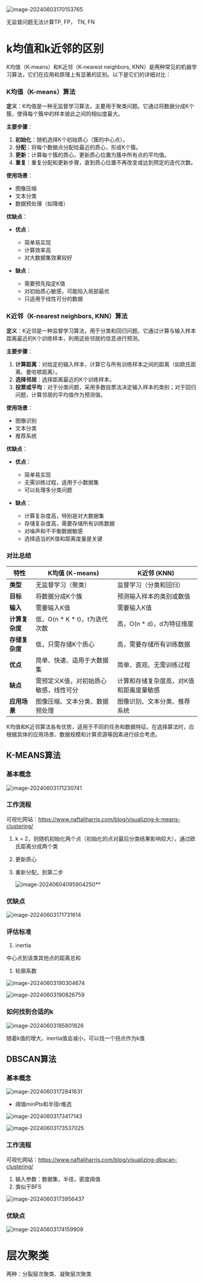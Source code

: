 ![image-20240603170153765](https://typora-dusong.oss-cn-chengdu.aliyuncs.com/image-20240603170153765.png)

无监督问题无法计算TP, FP， TN, FN



# k均值和k近邻的区别

K均值（K-means）和K近邻（K-nearest neighbors, KNN）是两种常见的机器学习算法，它们在应用和原理上有显著的区别。以下是它们的详细对比：

### K均值（K-means）算法

**定义**：K均值是一种无监督学习算法，主要用于聚类问题。它通过将数据分成K个簇，使得每个簇中的样本彼此之间的相似度最大。

**主要步骤**：
1. **初始化**：随机选择K个初始质心（簇的中心点）。
2. **分配**：将每个数据点分配给最近的质心，形成K个簇。
3. **更新**：计算每个簇的质心，更新质心位置为簇中所有点的平均值。
4. **重复**：重复分配和更新步骤，直到质心位置不再改变或达到预定的迭代次数。

**使用场景**：
- 图像压缩
- 文本分类
- 数据预处理（如降维）

**优缺点**：
- **优点**：
  - 简单易实现
  - 计算效率高
  - 对大数据集效果较好

- **缺点**：
  - 需要预先指定K值
  - 对初始质心敏感，可能陷入局部最优
  - 只适用于线性可分的数据

### K近邻（K-nearest neighbors, KNN）算法

**定义**：K近邻是一种监督学习算法，用于分类和回归问题。它通过计算与输入样本距离最近的K个训练样本，利用这些邻居的信息进行预测。

**主要步骤**：
1. **计算距离**：对给定的输入样本，计算它与所有训练样本之间的距离（如欧氏距离、曼哈顿距离）。
2. **选择邻居**：选择距离最近的K个训练样本。
3. **投票或平均**：对于分类问题，采用多数投票法决定输入样本的类别；对于回归问题，计算邻居的平均值作为预测值。

**使用场景**：
- 图像识别
- 文本分类
- 推荐系统

**优缺点**：
- **优点**：
  - 简单易实现
  - 无需训练过程，适用于小数据集
  - 可以处理多分类问题

- **缺点**：
  - 计算复杂度高，特别是对大数据集
  - 存储复杂度高，需要存储所有训练数据
  - 对噪声和不平衡数据敏感
  - 选择适当的K值和距离度量是关键

### 对比总结

| 特性           | K均值 (K-means)                       | K近邻 (KNN)                             |
| -------------- | ------------------------------------- | --------------------------------------- |
| **类型**       | 无监督学习（聚类）                    | 监督学习（分类和回归）                  |
| **目标**       | 将数据分成K个簇                       | 预测输入样本的类别或数值                |
| **输入**       | 需要输入K值                           | 需要输入K值                             |
| **计算复杂度** | 低，O(n \* K \* t)，t为迭代次数       | 高，O(n \* d)，d为特征维度              |
| **存储复杂度** | 低，只需存储K个质心                   | 高，需要存储所有训练数据                |
| **优点**       | 简单、快速、适用于大数据集            | 简单、直观、无需训练过程                |
| **缺点**       | 需预定义K值，对初始质心敏感，线性可分 | 计算和存储复杂度高，对K值和距离度量敏感 |
| **应用场景**   | 图像压缩、文本分类、数据预处理        | 图像识别、文本分类、推荐系统            |

K均值和K近邻算法各有优势，适用于不同的任务和数据特征。在选择算法时，应根据具体的应用场景、数据规模和计算资源等因素进行综合考虑。



## K-MEANS算法

### 基本概念

![image-20240603171230741](https://typora-dusong.oss-cn-chengdu.aliyuncs.com/image-20240603171230741.png)

### 工作流程

可视化网站：https://www.naftaliharris.com/blog/visualizing-k-means-clustering/

1. k = 2，则随机初始化两个点（初始化的点对最后分类结果影响较大），通过欧氏距离分成两个类

2. 更新质心

3. 重新分配，到第二步

   ![image-20240604095904250](https://typora-dusong.oss-cn-chengdu.aliyuncs.com/image-20240604095904250.png)**

### 优缺点

![image-20240603171731614](https://typora-dusong.oss-cn-chengdu.aliyuncs.com/image-20240603171731614.png)

### 评估标准

1. inertia

中心点到该类其他点的距离总和

1. 轮廓系数

![image-20240603190304674](https://typora-dusong.oss-cn-chengdu.aliyuncs.com/image-20240603190304674.png)

![image-20240603190826759](https://typora-dusong.oss-cn-chengdu.aliyuncs.com/image-20240603190826759.png)

### 如何找到合适的k

![image-20240603185801826](https://typora-dusong.oss-cn-chengdu.aliyuncs.com/image-20240603185801826.png)

 随着k值的增大，inertia值会减小，可以找一个拐点作为k值

## DBSCAN算法

### 基本概念

![image-20240603172841631](https://typora-dusong.oss-cn-chengdu.aliyuncs.com/image-20240603172841631.png)

- 阈值minPts和半径r难选

![image-20240603173417143](https://typora-dusong.oss-cn-chengdu.aliyuncs.com/image-20240603173417143.png)

![image-20240603173537025](https://typora-dusong.oss-cn-chengdu.aliyuncs.com/image-20240603173537025.png)

### 工作流程

可视化网站：https://www.naftaliharris.com/blog/visualizing-dbscan-clustering/

1. 输入参数：数据集，半径，密度阈值
2. 类似于BFS

![image-20240603173956437](https://typora-dusong.oss-cn-chengdu.aliyuncs.com/image-20240603173956437.png)

### 优缺点

![image-20240603174159909](https://typora-dusong.oss-cn-chengdu.aliyuncs.com/image-20240603174159909.png)



# 层次聚类

两种：分裂层次聚类、凝聚层次聚类





